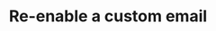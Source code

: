 ---
# -------------------------- #
#      ENDPOINT DETAILS      #
# -------------------------- #

product-type: "connect"
content-type: "api-endpoint"
endpoint: "notifications"
key: "enable-custom-notification-recipient"
version: "1"


# -------------------------- #
#       METHOD DETAILS       #
# -------------------------- #

title: "Re-enable a custom email"
method: "put"
short-url: |
  {{ site.data.connect.core-objects.notifications.custom-emails.re-enable.name | flatify }}
full-url: |
  {{ api.base-url }}{{ endpoint.short-url | flatify }}
short: "{{ site.data.connect.core-objects.notifications.custom-emails.re-enable.description }}"
description: |
  {{ site.data.connect.core-objects.notifications.custom-emails.re-enable.description }}
  **Note**: To use this endpoint, your Stitch plan must include access to the [Custom notification list]({{ link.account.customize-notifications | prepend: site.baseurl }}) feature.


# -------------------------- #
#       METHOD ARGUMENTS     #
# -------------------------- #

arguments:
  - name: "id"
    required: true
    type: "path parameter"
    description: "A path parameter corresponding to the unique ID of the custom notification recipient to be re-enabled."
    example-value: |
      22
  
  - name: "disabled_at"
    required: true
    type: "null"
    description: |
      **To re-enable a custom notification recipient**, this value must be `null`.
    example-value: |
      null

# -------------------------- #
#           RETURNS          #
# -------------------------- #

returns: |
  If successful, the API will return a status of <code class="api success">200 OK</code> and single object with a `disabled_at` property with a `null` value.


# ------------------------------ #
#   EXAMPLE REQUEST & RESPONSES  #
# ------------------------------ #

examples:
  - type: "Request"
    request-url: |
      {% assign right-bracket = "}" %}{{ endpoint.short-url | flatify | replace: "{id","22" | remove: right-bracket | strip_newlines }}
    header: "{{ site.data.connect.request-headers.put.with-body | flatify }}"
    code: |
      '{
         "disabled_at": null
       }'

  - type: "Response"
    code: |
      {
        "disabled_at": null
      }

  - type: "Errors"
    error-file: "custom-email-notifications"
  # The errors live in: _data/connect/response-codes/custom-email-notifications.yml
---